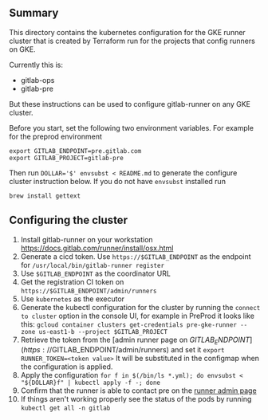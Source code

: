 ## Summary

This directory contains the kubernetes configuration for the GKE runner cluster
that is created by Terraform run for the projects that config runners on GKE.

Currently this is:
* gitlab-ops
* gitlab-pre

But these instructions can be used to configure gitlab-runner on any GKE
cluster.

Before you start, set the following two environment variables.
For example for the preprod environment

```
export GITLAB_ENDPOINT=pre.gitlab.com
export GITLAB_PROJECT=gitlab-pre
```

Then run `DOLLAR='$' envsubst < README.md` to generate the configure cluster instruction
below. If you do not have `envsubst` installed run
```
brew install gettext
```


## Configuring the cluster


1. Install gitlab-runner on your workstation https://docs.gitlab.com/runner/install/osx.html
1. Generate a cicd token. Use  `https://$GITLAB_ENDPOINT` as the endpoint for `/usr/local/bin/gitlab-runner register`
  1. Use `$GITLAB_ENDPOINT` as the coordinator URL
  1. Get the registration CI token on `https://$GITLAB_ENDPOINT/admin/runners`
  1. Use `kubernetes` as the executor
1. Generate the kubectl configuration for the cluster by running the `connect to
   cluster` option in the console UI, for example in PreProd it looks like this:
   `gcloud container clusters get-credentials pre-gke-runner --zone us-east1-b --project $GITLAB_PROJECT`
1. Retrieve the token from the [admin runner page on $GITLAB_ENDPOINT](https://$GITLAB_ENDPOINT/admin/runners)
   and set it `export RUNNER_TOKEN=<token value>` It will be substituted in the configmap
   when the configuration is applied.
1. Apply the configuration `for f in $(/bin/ls *.yml); do envsubst < "${DOLLAR}f" | kubectl apply -f -; done`
1. Confirm that the runner is able to contact pre on the [runner admin page](https://$GITLAB_ENDPOINT/admin/runners)
1. If things aren't working properly see the status of the pods by running `kubectl get all -n gitlab`
